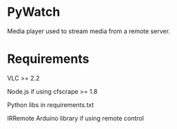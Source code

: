 # PyWatch
Media player used to stream media from a remote server.

# Requirements
VLC >= 2.2

Node.js if using cfscrape >= 1.8

Python libs in requirements.txt

IRRemote Arduino library if using remote control
